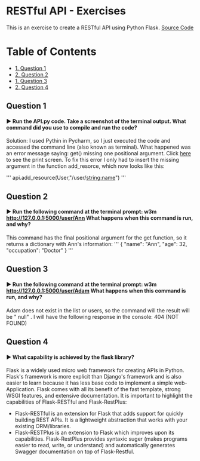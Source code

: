  <h1>RESTful API - Exercises</h1>

This is an exercise to create a RESTful API using Python Flask. [Source Code](https://codeburst.io/this-is-how-easy-it-is-to-create-a-rest-api-8a25122ab1f3)
 

<h1>Table of Contents</h1>
 
<!-- TOC -->
- [1. Question 1](#1-question-1)
- [2. Question 2](#2-question-2)
- [1. Question 3](#3-question-3)
- [2. Question 4](#4-question-4)

<!-- TOC -->


## Question 1  

#### :arrow_forward: Run the API.py code. Take a screenshot of the terminal output. What command did you use to compile and run the code?

Solution: I used Pythin in Pycharm, so I just executed the code and accessed the command line (also known as terminal). What happened was an error message saying: get() missing one positional argument. Click [here](https://github.com/alicevillar/restful_api_exercise/blob/main/type_error.JPG) to see the print screen. To fix this error I only had to insert the missing argument in the function add_resorce, which now looks like this: 

'''
api.add_resource(User,"/user/<string:name>")
'''

## Question 2  

#### :arrow_forward:  Run the following command at the terminal prompt: w3m http://127.0.0.1:5000/user/Ann What happens when this command is run, and why?

This command has the final positional argument for the get function, so it returns a dictionary with Ann's information:
'''
{
    "name": "Ann",
    "age": 32,
    "occupation": "Doctor"
}
'''
 
## Question 3   

#### :arrow_forward: Run the following command at the terminal prompt: w3m http://127.0.0.1:5000/user/Adam What happens when this command is run, and why?

Adam does not exist in the list or users, so the command will the result will be " null" . I will have the following response in the console: 404 (NOT FOUND) 

 
## Question 4

#### :arrow_forward: What capability is achieved by the flask library?

Flask is a widely used micro web framework for creating APIs in Python. Flask's framework is more explicit than Django's framework and is also easier to learn because it has less base code to implement a simple web-Application. Flask comes with all its benefit of the fast template, strong WSGI features, and extensive documentation. It is important to highlight the capabilities of Flask-RESTful and Flask-RestPlus: 

* Flask-RESTful is an extension for Flask that adds support for quickly building REST APIs. It is a lightweight abstraction that works with your existing ORM/libraries. 
* Flask-RESTPlus is an extension to Flask which improves upon its capabilities. Flask-RestPlus provides syntaxic suger (makes programs easier to read, write, or understand) and automatically generates Swagger documentation on top of Flask-Restful.


